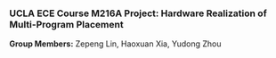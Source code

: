 ### UCLA ECE Course M216A Project: Hardware Realization of Multi-Program Placement

**Group Members:** Zepeng Lin, Haoxuan Xia, Yudong Zhou
